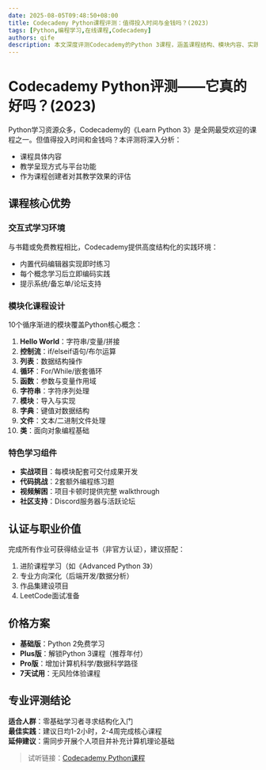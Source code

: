 ```yaml
---
date: 2025-08-05T09:48:50+08:00
title: Codecademy Python课程评测：值得投入时间与金钱吗？(2023)
tags: [Python,编程学习,在线课程,Codecademy]
authors: qife
description: 本文深度评测Codecademy的Python 3课程，涵盖课程结构、模块内容、实践项目及优缺点分析，帮助初学者判断是否适合通过该平台学习Python编程基础。
---
```


# Codecademy Python评测——它真的好吗？(2023)

Python学习资源众多，Codecademy的《Learn Python 3》是全网最受欢迎的课程之一。但值得投入时间和金钱吗？本评测将深入分析：

- 课程具体内容
- 教学呈现方式与平台功能
- 作为课程创建者对其教学效果的评估

## 课程核心优势

### 交互式学习环境
与书籍或免费教程相比，Codecademy提供高度结构化的实践环境：
- 内置代码编辑器实现即时练习
- 每个概念学习后立即编码实践
- 提示系统/备忘单/论坛支持

### 模块化课程设计
10个循序渐进的模块覆盖Python核心概念：
1. **Hello World**：字符串/变量/拼接
2. **控制流**：if/elseif语句/布尔运算
3. **列表**：数据结构操作
4. **循环**：For/While/嵌套循环
5. **函数**：参数与变量作用域
6. **字符串**：字符序列处理
7. **模块**：导入与实现
8. **字典**：键值对数据结构
9. **文件**：文本/二进制文件处理
10. **类**：面向对象编程基础

### 特色学习组件
- **实战项目**：每模块配套可交付成果开发
- **代码挑战**：2套额外编程练习题
- **视频解困**：项目卡顿时提供完整 walkthrough
- **社区支持**：Discord服务器与活跃论坛

## 认证与职业价值
完成所有作业可获得结业证书（非官方认证），建议搭配：
1. 进阶课程学习（如《Advanced Python 3》）
2. 专业方向深化（后端开发/数据分析）
3. 作品集建设项目
4. LeetCode面试准备

## 价格方案
- **基础版**：Python 2免费学习
- **Plus版**：解锁Python 3课程（推荐年付）
- **Pro版**：增加计算机科学/数据科学路径
- **7天试用**：无风险体验课程

## 专业评测结论
**适合人群**：零基础学习者寻求结构化入门  
**最佳实践**：建议日均1-2小时，2-4周完成核心课程  
**延伸建议**：需同步开展个人项目并补充计算机理论基础  

> 试听链接：[Codecademy Python课程](https://www.codecademy.com/learn/learn-python-3)